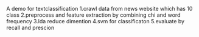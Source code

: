 A demo for textclassification
1.crawl data from news website which has 10 class
2.preprocess and feature extraction by combining chi and word frequency
3.lda reduce dimention
4.svm for classificaton 
5.evaluate by recall and prescion
